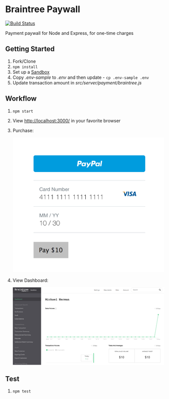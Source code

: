# Braintree Paywall

[![Build Status](https://travis-ci.org/mjhea0/braintree-paywall.svg?branch=master)](https://travis-ci.org/mjhea0/braintree-paywall)

Payment paywall for Node and Express, for one-time charges

## Getting Started

1. Fork/Clone
1. `npm install`
1. Set up a [Sandbox](https://sandbox.braintreegateway.com)
1. Copy *.env-sample* to *.env* and then update - `cp .env-sample .env`
1. Update transaction amount in *src/server/payment/braintree.js*

## Workflow

1. `npm start`
1. View [http://localhost:3000/](http://localhost:3000/) in your favorite browser
1. Purchase:
  
    <img src="test1.png" width="500px">

1. View Dashboard:

    <img src="test2.png" width="500px">

## Test

1. `npm test`
